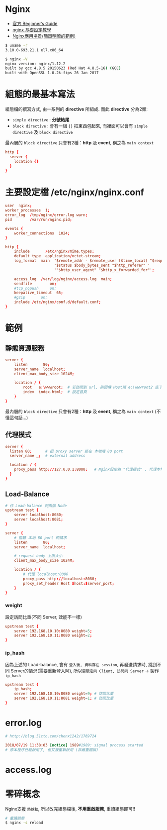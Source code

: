# Nginx
- [官方 Beginner’s Guide](http://nginx.org/en/docs/beginners_guide.html)
- [nginx 基礎設定教學](https://blog.hellojcc.tw/2015/12/07/nginx-beginner-tutorial/)
- [Nginx應用場景(簡單明瞭的範例)](http://www.raye.wang/2017/02/24/quan-mian-liao-jie-nginxdao-di-neng-zuo-shi-yao/)

```sh
$ uname -r
3.10.0-693.21.1 el7.x86_64

$ nginx -V
nginx version: nginx/1.12.2
built by gcc 4.8.5 20150623 (Red Hat 4.8.5-16) (GCC)
built with OpenSSL 1.0.2k-fips 26 Jan 2017
```



# 組態的最基本寫法

組態檔的撰寫方式, 由一系列的 **directive** 所組成. 而此 **directive** 分為2類:
- `simple directive` : **分號結尾**
- `block directive`  : 會有一組 `{}` 把東西包起來, 而裡面可以含有 `simple directive` 及 `block directive`

最內層的 `block directive` 只會有2種：**http** 及 **event**, 稱之為 `main context`

```conf
http {
  server {
    location {}
  }
}
```



# 主要設定檔 /etc/nginx/nginx.conf

```conf
user  nginx;  
worker_processes  1;
error_log  /tmp/nginx/error.log warn;
pid        /var/run/nginx.pid;

events {
    worker_connections  1024;
}

http {
    include       /etc/nginx/mime.types;
    default_type  application/octet-stream;
    log_format  main  '$remote_addr - $remote_user [$time_local] "$request" '
                      '$status $body_bytes_sent "$http_referer" '
                      '"$http_user_agent" "$http_x_forwarded_for"';

    access_log  /var/log/nginx/access.log  main;
    sendfile        on;
    #tcp_nopush     on;
    keepalive_timeout  65;
    #gzip       on;
    include /etc/nginx/conf.d/default.conf;
}
```



# 範例
## 靜態資源服務

```conf
server {
    listen       80;                                                         
    server_name  localhost;                                               
    client_max_body_size 1024M;

    location / {
        root   e:\wwwroot;  # 若訪問到 url, 則回傳 Host端 e:\wwwroot2 底下的東西
        index  index.html;  # 設定首頁
    }
}
```


最內層的 `block directive` 只會有2種：**http** 及 **event**, 稱之為 `main context` (不懂這句話...)


## 代理模式
```conf
server {
  listen 80;      # 把 proxy server 掛在 本地端 80 port
  server_name _;  # external address

  location / {
    proxy_pass http://127.0.0.1:8000;   # Nginx設定為 "代理模式" , 代理本地 8000 port, 後便可透過 public network訪問 Flask web app了
  }
}
```

## Load-Balance
```conf
# 作 Load-balance 到兩個 Node
upstream test {
    server localhost:8080;
    server localhost:8081;
}

server {  
    # 監聽 本地 80 port 的請求
    listen       80;                                                         
    server_name  localhost;   

    # request body 上限大小                                            
    client_max_body_size 1024M;

    location / {
        # 代理 localhost:8080
        proxy_pass http://localhost:8080;
        proxy_set_header Host $host:$server_port;
    }
}
```


### weight
設定訪問比重(不同 Server, 效能不一樣)

```conf
upstream test {
    server 192.168.10.10:8080 weight=5; 
    server 192.168.10.11:8080 weight=2;
}
```


### ip_hash
因為上述的 Load-balance, 會有 `登入後, 資料存在 session`, 再發送請求時, 跳到不同 Server的情況(需要重新登入阿), 所以`要限定同 Client, 訪問同 Server` → 製作 `ip_hash`

```conf
upstream test {
    ip_hash;
    server 192.168.10.10:8080 weight=9; # 訪問比重
    server 192.168.10.11:8081 weight=1; # 訪問比重
}
```


# error.log

```conf
# http://blog.51cto.com/chenx1242/1769724

2018/07/19 11:38:03 [notice] 1989#1989: signal process started
# 原本程序已經啟用了, 但又被重新啟用 (非嚴重錯誤)
```

# access.log


# 零碎概念

Nginx支援 `熱啟動`, 所以改完組態檔後, **不用重啟服務**, 重讀組態即可!!
```sh
# 重讀組態
$ nginx -s reload
```
